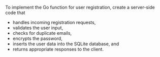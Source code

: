 To implement the Go function for user registration, create a server-side code that

- handles incoming registration requests,
- validates the user input,
- checks for duplicate emails,
- encrypts the password,
- inserts the user data into the SQLite database, and
- returns appropriate responses to the client.
